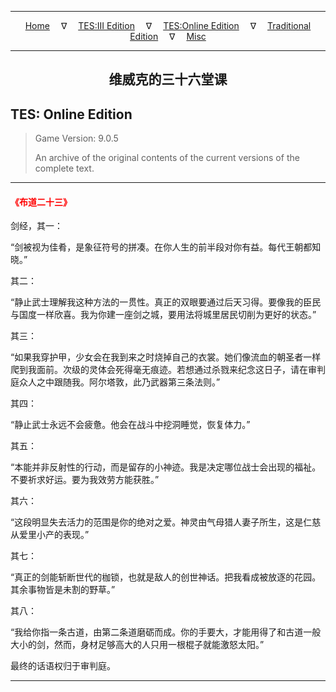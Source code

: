 
---

<!-- Jekyll Page Links -->

<center>
<a href="../../../../index.html">Home</a>
&emsp;&nabla;&emsp;
<a href="../../../index-tes3.html">TES:III Edition</a>
&emsp;&nabla;&emsp;
<a href="../../../index-teso.html">TES:Online Edition</a>
&emsp;&nabla;&emsp;
<a href="../../../index-traditional.html">Traditional Edition</a>
&emsp;&nabla;&emsp;
<a href="../../../index-misc.html">Misc</a>
</center>

<!-- Markdown Body Below: -->

---

<center>
<h2><span style="font-family:Georgia">维威克的三十六堂课</span></h2>
</center>

## TES: Online Edition

> Game Version: 9.0.5
>
> An archive of the original contents of the current versions of the complete text.

---

#### <span style="color:red">《布道二十三》</span>

剑经，其一：

“剑被视为佳肴，是象征符号的拼凑。在你人生的前半段对你有益。每代王朝都知晓。”

其二：

“静止武士理解我这种方法的一贯性。真正的双眼要通过后天习得。要像我的臣民与国度一样欣喜。我为你建一座剑之城，要用法将城里居民切削为更好的状态。”

其三：

“如果我穿护甲，少女会在我到来之时烧掉自己的衣裳。她们像流血的朝圣者一样爬到我面前。次级的灵体会死得毫无痕迹。若想通过杀戮来纪念这日子，请在审判庭众人之中跟随我。阿尔塔敦，此乃武器第三条法则。”

其四：

“静止武士永远不会疲惫。他会在战斗中挖洞睡觉，恢复体力。”

其五：

“本能并非反射性的行动，而是留存的小神迹。我是决定哪位战士会出现的福祉。不要祈求好运。要为我效劳方能获胜。”

其六：

“这段明显失去活力的范围是你的绝对之爱。神灵由气母猎人妻子所生，这是仁慈从爱里小产的表现。”

其七：

“真正的剑能斩断世代的枷锁，也就是敌人的创世神话。把我看成被放逐的花园。其余事物皆是未割的野草。”

其八：

“我给你指一条古道，由第二条道磨砺而成。你的手要大，才能用得了和古道一般大小的剑，然而，身材足够高大的人只用一根棍子就能激怒太阳。”

最终的话语权归于审判庭。

---
